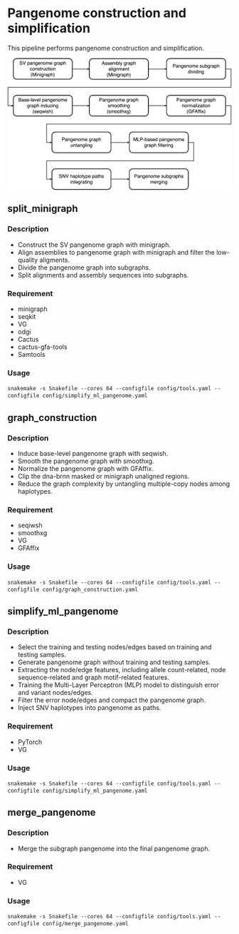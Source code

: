 # Pangenome construction and simplification
This pipeline performs pangenome construction and simplification.

<img align="middle" width="740" src="pangenome_construction.jpg"/>

## split_minigraph
### Description
-  Construct the SV pangenome graph with minigraph.
-  Align assemblies to pangenome graph with minigraph and filter the low-quality aligments.
-  Divide the pangenome graph into subgraphs.
-  Split alignments and assembly sequences into subgraphs.
### Requirement
-  minigraph
-  seqkit
-  VG
-  odgi
-  Cactus
-  cactus-gfa-tools
-  Samtools
### Usage
```shell
snakemake -s Snakefile --cores 64 --configfile config/tools.yaml --configfile config/simplify_ml_pangenome.yaml
```

## graph_construction
### Description
-  Induce base-level pangenome graph with seqwish.
-  Smooth the pangenome graph with smoothxg.
-  Normalize the pangenome graph with GFAffix.
-  Clip the dna-brnn masked or minigraph unaligned regions.
-  Reduce the graph complexity by untangling multiple-copy nodes among haplotypes.
### Requirement
-  seqiwsh
-  smoothxg
-  VG
-  GFAffix  
### Usage
```shell
snakemake -s Snakefile --cores 64 --configfile config/tools.yaml --configfile config/graph_construction.yaml
```

## simplify_ml_pangenome
### Description
-  Select the training and testing nodes/edges based on training and testing samples.
-  Generate pangenome graph without training and testing samples.
-  Extracting the node/edge features, including allele count-related, node sequence-related and graph motif-related features. 
-  Training the Multi-Layer Perceptron (MLP) model to distinguish error and variant nodes/edges.
-  Filter the error node/edges and compact the pangenome graph.
-  Inject SNV haplotypes into pangenome as paths.
### Requirement
-  PyTorch
-  VG
### Usage
```shell
snakemake -s Snakefile --cores 64 --configfile config/tools.yaml --configfile config/simplify_ml_pangenome.yaml
```

## merge_pangenome
### Description
-  Merge the subgraph pangenome into the final pangenome graph.
### Requirement
-  VG
### Usage
```shell
snakemake -s Snakefile --cores 64 --configfile config/tools.yaml --configfile config/merge_pangenome.yaml
```

